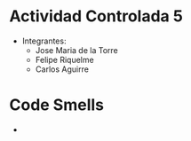 # Actividad Controlada 5

 - Integrantes:
   - Jose Maria de la Torre
   - Felipe Riquelme
   - Carlos Aguirre

# Code Smells

 - 
